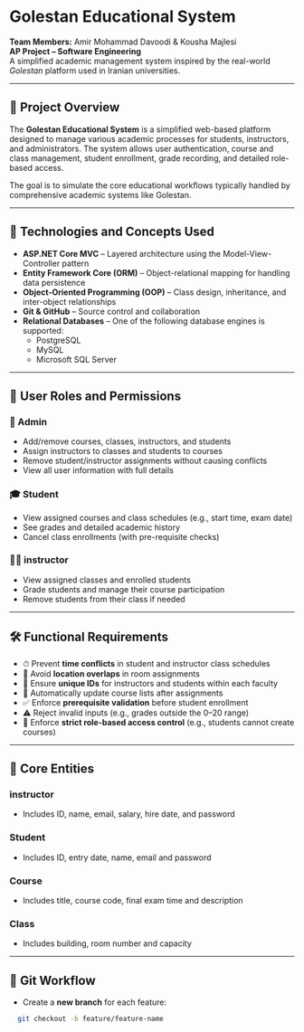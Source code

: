 # Golestan Educational System

**Team Members:** Amir Mohammad Davoodi & Kousha Majlesi  
**AP Project – Software Engineering**  
A simplified academic management system inspired by the real-world *Golestan* platform used in Iranian universities.

---

## 🎯 Project Overview

The **Golestan Educational System** is a simplified web-based platform designed to manage various academic processes for students, instructors, and administrators. The system allows user authentication, course and class management, student enrollment, grade recording, and detailed role-based access.

The goal is to simulate the core educational workflows typically handled by comprehensive academic systems like Golestan.

---

## 🧰 Technologies and Concepts Used

- **ASP.NET Core MVC** – Layered architecture using the Model-View-Controller pattern
- **Entity Framework Core (ORM)** – Object-relational mapping for handling data persistence
- **Object-Oriented Programming (OOP)** – Class design, inheritance, and inter-object relationships
- **Git & GitHub** – Source control and collaboration
- **Relational Databases** – One of the following database engines is supported:
  - PostgreSQL
  - MySQL
  - Microsoft SQL Server

---

## 👥 User Roles and Permissions

### 🔐 Admin
- Add/remove courses, classes, instructors, and students
- Assign instructors to classes and students to courses
- Remove student/instructor assignments without causing conflicts
- View all user information with full details

### 🎓 Student
- View assigned courses and class schedules (e.g., start time, exam date)
- See grades and detailed academic history
- Cancel class enrollments (with pre-requisite checks)

### 👨‍🏫 instructor
- View assigned classes and enrolled students
- Grade students and manage their course participation
- Remove students from their class if needed

---

## 🛠 Functional Requirements

- ⏱ Prevent **time conflicts** in student and instructor class schedules
- 🏫 Avoid **location overlaps** in room assignments
- 🔐 Ensure **unique IDs** for instructors and students within each faculty
- 🔄 Automatically update course lists after assignments
- ✅ Enforce **prerequisite validation** before student enrollment
- ⚠️ Reject invalid inputs (e.g., grades outside the 0–20 range)
- 👤 Enforce **strict role-based access control** (e.g., students cannot create courses)

---

## 🧩 Core Entities

### instructor
- Includes ID, name, email, salary, hire date, and password

### Student
- Includes  ID, entry date, name, email and password

### Course
- Includes title, course code, final exam time and description

### Class
- Includes building, room number and capacity  

---

## 🔀 Git Workflow

- Create a **new branch** for each feature:
```bash
  git checkout -b feature/feature-name
```